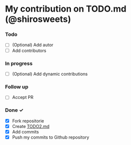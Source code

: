 # My contribution on TODO.md (@shirosweets)

### Todo

- [ ] \(Optional) Add autor
- [ ] Add contributors

### In progress
- [ ] \(Optional) Add dynamic contributions

### Follow up

- [ ] Accept PR

### Done ✓

- [x] Fork repositorie
- [x] Create [TODO2.md](Examples_TODO/TODO2.md)
- [x] Add commits
- [x] Push my commits to Github repository
